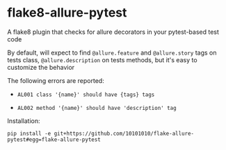 # flake8-allure-pytest

A flake8 plugin that checks for allure decorators in your pytest-based test code

By default, will expect to find `@allure.feature` and `@allure.story` tags on tests class, `@allure.description` on tests methods, but it's easy to customize the behavior

The following errors are reported:
* `AL001 class '{name}' should have {tags} tags`

* `AL002 method '{name}' should have 'description' tag`  

Installation:

`pip install -e git+https://github.com/10101010/flake-allure-pytest#egg=flake-allure-pytest`

